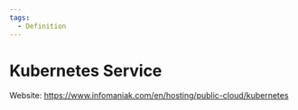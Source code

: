 ```yaml
---
tags:
  - Definition
---
```

# Kubernetes Service

Website: <https://www.infomaniak.com/en/hosting/public-cloud/kubernetes>
